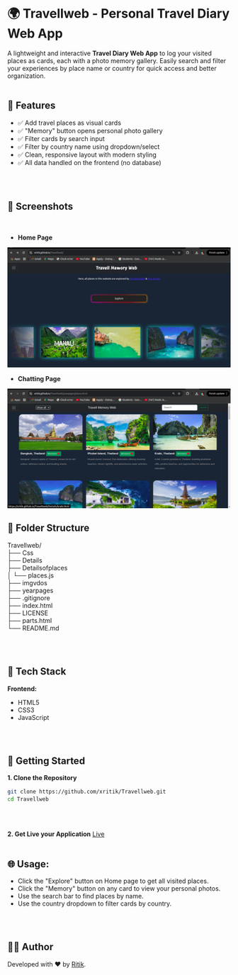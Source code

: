 # 🌍 Travellweb - Personal Travel Diary Web App

A lightweight and interactive **Travel Diary Web App** to log your visited places as cards, each with a photo memory gallery. Easily search and filter your experiences by place name or country for quick access and better organization.
<br>
<br>

## 🚀 Features

- ✅ Add travel places as visual cards
- ✅ "Memory" button opens personal photo gallery
- ✅ Filter cards by search input
- ✅ Filter by country name using dropdown/select
- ✅ Clean, responsive layout with modern styling
- ✅ All data handled on the frontend (no database)
<br>
<br>

## 📸 Screenshots
<br>

- **Home Page**
<img src="imgvdos/png/Dashboard.png">
<br>

- **Chatting Page**
<img src="imgvdos/png/Visited_Places.png">

## 📂 Folder Structure

Travellweb/            <br>
├── Css                <br>
├── Details            <br>
├── Detailsofplaces    <br>
│   └── places.js      <br>
├── imgvdos            <br>
├── yearpages          <br>
├── .gitignore         <br>
├── index.html         <br>
├── LICENSE            <br>
├── parts.html         <br>
└── README.md          <br>

<br>
<br>

## 🧪 Tech Stack

**Frontend:**

- HTML5
- CSS3
- JavaScript

<br>
<br>

## 🔧 Getting Started

**1. Clone the Repository**

```bash
git clone https://github.com/xritik/Travellweb.git
cd Travellweb
```
<br>
<br>

**2. Get Live your Application**
[Live](https://xritik.github.io/Travellweb)
<br>
<br>

## 🌐 Usage:

- Click the "Explore" button on Home page to get all visited places.
- Click the "Memory" button on any card to view your personal photos.
- Use the search bar to find places by name.
- Use the country dropdown to filter cards by country.
<br>
<br>

## 👨‍💻 Author
Developed with ❤️ by [Ritik](https://github.com/xritik).
